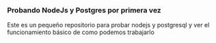 ### Probando NodeJs y Postgres por primera vez
Este es un pequeño repositorio para probar nodejs y postgresql
y ver el funcionamiento básico de como podemos trabajarlo

